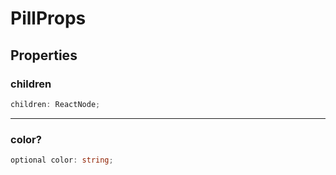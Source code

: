 # PillProps

## Properties

### children

```ts
children: ReactNode;
```

***

### color?

```ts
optional color: string;
```
